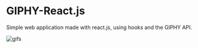 # GIPHY-React.js
Simple web application made with react.js, using hooks and the GIPHY API. 

![gifs](https://user-images.githubusercontent.com/113340763/222194903-3aeb93f8-8120-4884-a1e1-fa57f3585e71.jpg)
